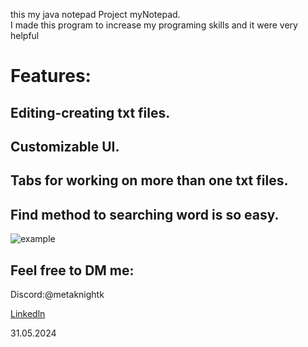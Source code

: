 this my java notepad Project myNotepad.  
I made this program to increase my programing skills and it were very helpful
# Features:
## Editing-creating txt files.
## Customizable UI.
## Tabs for working on more than one txt files.
## Find method to searching word is so easy.

![example](https://github.com/PotetonoRyoshu/MyNotepad-Java/assets/86173679/24f80801-adc4-45f7-818e-d7107de583ad)
## Feel free to DM me:

Discord:@metaknightk

[Linkedln](https://www.linkedin.com/in/ali-korkmaz-284bb4297/)

31.05.2024
